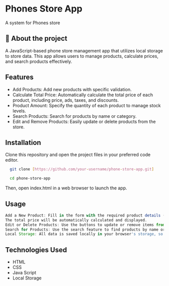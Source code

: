
# Phones Store App 

A system for Phones store 


## 🚀 About the project

A JavaScript-based phone store management app that utilizes local storage to store data. 
This app allows users to manage products, calculate prices, and search products effectively.


## Features

- Add Products: Add new products with specific validation.
- Calculate Total Price: Automatically calculate the total price of each product, including price, ads, taxes, and discounts.
- Product Amount: Specify the quantity of each product to manage stock levels.
- Search Products: Search for products by name or category.
- Edit and Remove Products: Easily update or delete products from the store.


## Installation

Clone this repository and open the project files in your preferred code editor.

```bash
  git clone [https://github.com/your-username/phone-store-app.git]
```
```bash
  cd phone-store-app
```
  Then, open index.html in a web browser to launch the app.



## Usage

```javascript
Add a New Product: Fill in the form with the required product details (price, ads, taxes, and discount).
The total price will be automatically calculated and displayed.
Edit or Delete Products: Use the buttons to update or remove items from the inventory.
Search for Products: Use the search feature to find products by name or category.
Local Storage: All data is saved locally in your browser's storage, so it persists even after refreshing or closing the browser.

```


## Technologies Used
- HTML
- CSS 
- Java Script
- Local Storage

